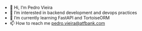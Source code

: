 - 👋 Hi, I’m Pedro Vieira
- 👀 I’m interested in backend development and devops practices
- 🌱 I’m currently learning FastAPI and TortoiseORM
- 📫 How to reach me pedro.vieira@atfbank.com

<!---
pedroatf/pedroatf is a ✨ special ✨ repository because its `README.md` (this file) appears on your GitHub profile.
You can click the Preview link to take a look at your changes.
--->
